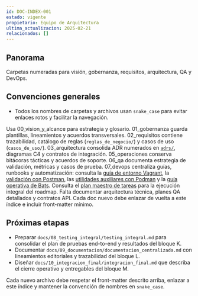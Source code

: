```yaml
---
id: DOC-INDEX-001
estado: vigente
propietario: Equipo de Arquitectura
ultima_actualizacion: 2025-02-21
relacionados: []
---
```

## Panorama
Carpetas numeradas para visión, gobernanza, requisitos, arquitectura, QA y DevOps.

## Convenciones generales
- Todos los nombres de carpetas y archivos usan `snake_case` para evitar enlaces rotos y facilitar la navegación.

Usa 00_vision_y_alcance para estrategia y glosario.
01_gobernanza guarda plantillas, lineamientos y acuerdos transversales.
02_requisitos contiene trazabilidad, catálogo de reglas (`reglas_de_negocio/`) y casos de uso (`casos_de_uso/`).
03_arquitectura consolida ADR numerados en [`adrs/`](03_arquitectura/adrs/README.md), diagramas C4 y contratos de integración.
05_operaciones conserva bitácoras tácticas y acuerdos de soporte.
06_qa documenta estrategia de validación, métricas y casos de prueba.
07_devops centraliza guías, runbooks y automatización: consulta la [guía de entorno Vagrant](07_devops/entorno_vagrant.md), la [validación con Postman](07_devops/postman_validacion.md), las [utilidades auxiliares con Podman](07_devops/podman_utilidades_auxiliares.md) y la [guía operativa de Bats](07_devops/bats_pruebas_automatizadas.md).
Consulta el [plan maestro de tareas](07_devops/plan_tareas_mediawiki.md) para la ejecución integral del roadmap.
Falta documentar arquitectura técnica, planes QA detallados y contratos API.
Cada doc nuevo debe enlazar de vuelta a este índice e incluir front-matter mínimo.
## Próximas etapas

- Preparar `docs/08_testing_integral/testing_integral.md` para consolidar el plan de pruebas end-to-end y resultados del bloque K.
- Documentar `docs/09_documentacion/documentacion_centralizada.md` con lineamientos editoriales y trazabilidad del bloque L.
- Diseñar `docs/10_integracion_final/integracion_final.md` que describa el cierre operativo y entregables del bloque M.

Cada nuevo archivo debe respetar el front-matter descrito arriba, enlazar a este índice y mantener la convención de nombres en `snake_case`.
